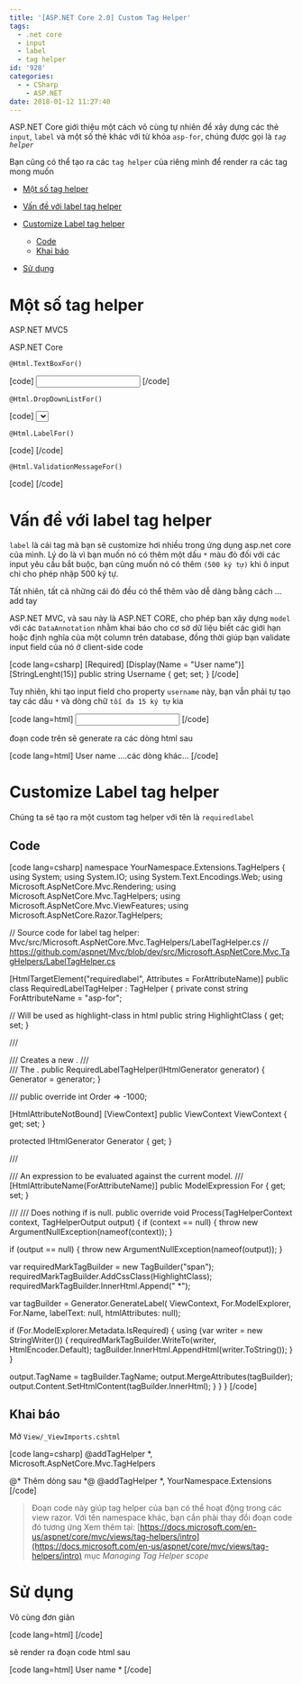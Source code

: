 ```yaml
---
title: '[ASP.NET Core 2.0] Custom Tag Helper'
tags:
  - .net core
  - input
  - label
  - tag helper
id: '928'
categories:
  - - CSharp
    - ASP.NET
date: 2018-01-12 11:27:40
---
```


ASP.NET Core giới thiệu một cách vô cùng tự nhiên để xây dựng các thẻ `input`, `label` và một số thẻ khác với từ khóa `asp-for`, chúng được gọi là _`tag helper`_

Bạn cũng có thể tạo ra các `tag helper` của riêng mình để render ra các tag mong muốn
<!-- more -->
*   [Một số tag helper](#một-số-tag-helper)
*   [Vấn đề với label tag helper](#vấn-đề-với-label-tag-helper)
*   [Customize Label tag helper](#customize-label-tag-helper)
    
    *   [Code](#code)
    *   [Khai báo](#khai-báo)
*   [Sử dụng](#sử-dụng)

# Một số tag helper

ASP.NET MVC5

ASP.NET Core

`@Html.TextBoxFor()`

\[code\] <input asp-for=""/> \[/code\]

`@Html.DropDownListFor()`

\[code\] <select asp-for="" asp-items=""/> \[/code\]

`@Html.LabelFor()`

\[code\] <label asp-for=""></label> \[/code\]

`@Html.ValidationMessageFor()`

\[code\] <anytag asp-validation-for=""></anytag> \[/code\]

# Vấn đề với label tag helper

`label` là cái tag mà bạn sẽ customize hơi nhiều trong ứng dụng asp.net core của mình. Lý do là vì bạn muốn nó có thêm một dấu `*` màu đỏ đối với các input yêu cầu bắt buộc, bạn cũng muốn nó có thêm `(500 ký tự)` khi ô input chỉ cho phép nhập 500 ký tự.

Tất nhiên, tất cả những cái đó đều có thể thêm vào dễ dàng bằng cách ... add tay

ASP.NET MVC, và sau này là ASP.NET CORE, cho phép bạn xây dựng `model` với các `DataAnnotation` nhằm khai báo cho cơ sở dữ liệu biết các giới hạn hoặc định nghĩa của một column trên database, đồng thời giúp bạn validate input field của nó ở client-side code

\[code lang=csharp\] \[Required\] \[Display(Name = "User name")\] \[StringLenght(15)\] public string Username { get; set; } \[/code\]

Tuy nhiên, khi tạo input field cho property `username` này, bạn vẫn phải tự tạo tay các dấu `*` và dòng chữ `tối đa 15 ký tự` kia

\[code lang=html\] <label asp-for="Username"></label> <input asp-for="Username"/> <span asp-validation-for="Username"></span> \[/code\]

đoạn code trên sẽ generate ra các dòng html sau

\[code lang=html\] <label for="Username">User name</label> ....các dòng khác... \[/code\]

# Customize Label tag helper

Chúng ta sẽ tạo ra một custom tag helper với tên là `requiredlabel`

## Code

\[code lang=csharp\] namespace YourNamespace.Extensions.TagHelpers { using System; using System.IO; using System.Text.Encodings.Web; using Microsoft.AspNetCore.Mvc.Rendering; using Microsoft.AspNetCore.Mvc.TagHelpers; using Microsoft.AspNetCore.Mvc.ViewFeatures; using Microsoft.AspNetCore.Razor.TagHelpers;

// Source code for label tag helper: Mvc/src/Microsoft.AspNetCore.Mvc.TagHelpers/LabelTagHelper.cs // https://github.com/aspnet/Mvc/blob/dev/src/Microsoft.AspNetCore.Mvc.TagHelpers/LabelTagHelper.cs

\[HtmlTargetElement("requiredlabel", Attributes = ForAttributeName)\] public class RequiredLabelTagHelper : TagHelper { private const string ForAttributeName = "asp-for";

// Will be used as highlight-class in html public string HighlightClass { get; set; }

/// <summary> /// Creates a new <see cref="LabelTagHelper"/>. /// </summary> /// <param name="generator">The <see cref="IHtmlGenerator"/>.</param> public RequiredLabelTagHelper(IHtmlGenerator generator) { Generator = generator; }

/// <inheritdoc /> public override int Order => -1000;

\[HtmlAttributeNotBound\] \[ViewContext\] public ViewContext ViewContext { get; set; }

protected IHtmlGenerator Generator { get; }

/// <summary> /// An expression to be evaluated against the current model. /// </summary> \[HtmlAttributeName(ForAttributeName)\] public ModelExpression For { get; set; }

/// <inheritdoc /> /// <remarks>Does nothing if <see cref="For"/> is <c>null</c>.</remarks> public override void Process(TagHelperContext context, TagHelperOutput output) { if (context == null) { throw new ArgumentNullException(nameof(context)); }

if (output == null) { throw new ArgumentNullException(nameof(output)); }

var requiredMarkTagBuilder = new TagBuilder("span"); requiredMarkTagBuilder.AddCssClass(HighlightClass); requiredMarkTagBuilder.InnerHtml.Append(" \*");

var tagBuilder = Generator.GenerateLabel( ViewContext, For.ModelExplorer, For.Name, labelText: null, htmlAttributes: null);

if (For.ModelExplorer.Metadata.IsRequired) { using (var writer = new StringWriter()) { requiredMarkTagBuilder.WriteTo(writer, HtmlEncoder.Default); tagBuilder.InnerHtml.AppendHtml(writer.ToString()); } }

output.TagName = tagBuilder.TagName; output.MergeAttributes(tagBuilder); output.Content.SetHtmlContent(tagBuilder.InnerHtml); } } } \[/code\]

## Khai báo

Mở `View/_ViewImports.cshtml`

\[code lang=csharp\] @addTagHelper \*, Microsoft.AspNetCore.Mvc.TagHelpers

@\* Thêm dòng sau \*@ @addTagHelper \*, YourNamespace.Extensions \[/code\]

> Đoạn code này giúp tag helper của bạn có thể hoạt động trong các view razor. Với tên namespace khác, bạn cần phải thay đổi đoạn code đó tương ứng Xem thêm tại: [https://docs.microsoft.com/en-us/aspnet/core/mvc/views/tag-helpers/intro](https://docs.microsoft.com/en-us/aspnet/core/mvc/views/tag-helpers/intro) mục _Managing Tag Helper scope_

# Sử dụng

Vô cùng đơn giản

\[code lang=html\] <requiredlabel asp-for="Username" highlight-class="red bold"></requiredlabel> \[/code\]

sẽ render ra đoạn code html sau

\[code lang=html\] <label for="Username">User name<span class="red bold"> \*</span></label> \[/code\]